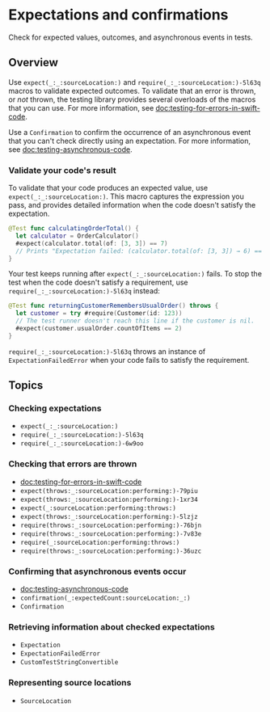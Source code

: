 # Expectations and confirmations

<!--
This source file is part of the Swift.org open source project

Copyright (c) 2023–2024 Apple Inc. and the Swift project authors
Licensed under Apache License v2.0 with Runtime Library Exception

See https://swift.org/LICENSE.txt for license information
See https://swift.org/CONTRIBUTORS.txt for Swift project authors
-->

Check for expected values, outcomes, and asynchronous events in tests.

## Overview

Use ``expect(_:_:sourceLocation:)`` and
``require(_:_:sourceLocation:)-5l63q`` macros to validate expected
outcomes. To validate that an error is thrown, or _not_ thrown, the
testing library provides several overloads of the macros that you can
use. For more information, see <doc:testing-for-errors-in-swift-code>.

Use a ``Confirmation`` to confirm the occurrence of an
asynchronous event that you can't check directly using an expectation.
For more information, see <doc:testing-asynchronous-code>.

### Validate your code's result

To validate that your code produces an expected value, use
``expect(_:_:sourceLocation:)``. This macro captures the
expression you pass, and provides detailed information when the code doesn't
satisfy the expectation.

```swift
@Test func calculatingOrderTotal() {
  let calculator = OrderCalculator()
  #expect(calculator.total(of: [3, 3]) == 7)
  // Prints "Expectation failed: (calculator.total(of: [3, 3]) → 6) == 7"
}
```

Your test keeps running after ``expect(_:_:sourceLocation:)`` fails. To stop
the test when the code doesn't satisfy a requirement, use
``require(_:_:sourceLocation:)-5l63q`` instead:

```swift
@Test func returningCustomerRemembersUsualOrder() throws {
  let customer = try #require(Customer(id: 123))
  // The test runner doesn't reach this line if the customer is nil.
  #expect(customer.usualOrder.countOfItems == 2)
}
```

``require(_:_:sourceLocation:)-5l63q`` throws an instance of
``ExpectationFailedError`` when your code fails to satisfy the requirement.

## Topics

### Checking expectations

- ``expect(_:_:sourceLocation:)``
- ``require(_:_:sourceLocation:)-5l63q``
- ``require(_:_:sourceLocation:)-6w9oo``

### Checking that errors are thrown

- <doc:testing-for-errors-in-swift-code>
- ``expect(throws:_:sourceLocation:performing:)-79piu``
- ``expect(throws:_:sourceLocation:performing:)-1xr34``
- ``expect(_:sourceLocation:performing:throws:)``
- ``expect(throws:_:sourceLocation:performing:)-5lzjz``
- ``require(throws:_:sourceLocation:performing:)-76bjn``
- ``require(throws:_:sourceLocation:performing:)-7v83e``
- ``require(_:sourceLocation:performing:throws:)``
- ``require(throws:_:sourceLocation:performing:)-36uzc``

### Confirming that asynchronous events occur

- <doc:testing-asynchronous-code>
- ``confirmation(_:expectedCount:sourceLocation:_:)``
- ``Confirmation``

### Retrieving information about checked expectations

- ``Expectation``
- ``ExpectationFailedError``
- ``CustomTestStringConvertible``

### Representing source locations

- ``SourceLocation``
<!-- - ``_sourceLocation()`` -->
<!-- - ``SourceContext`` -->
<!-- - ``Backtrace`` -->
